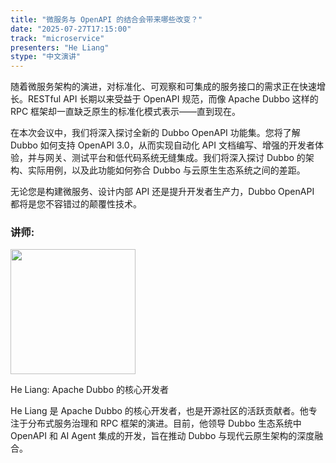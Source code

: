 ```yaml
---
title: "微服务与 OpenAPI 的结合会带来哪些改变？"
date: "2025-07-27T17:15:00"
track: "microservice"
presenters: "He Liang"
stype: "中文演讲"
---
```


随着微服务架构的演进，对标准化、可观察和可集成的服务接口的需求正在快速增长。RESTful API 长期以来受益于 OpenAPI 规范，而像 Apache Dubbo 这样的 RPC 框架却一直缺乏原生的标准化模式表示——直到现在。

在本次会议中，我们将深入探讨全新的 Dubbo OpenAPI 功能集。您将了解 Dubbo 如何支持 OpenAPI 3.0，从而实现自动化 API 文档编写、增强的开发者体验，并与网关、测试平台和低代码系统无缝集成。我们将深入探讨 Dubbo 的架构、实际用例，以及此功能如何弥合 Dubbo 与云原生生态系统之间的差距。

无论您是构建微服务、设计内部 API 还是提升开发者生产力，Dubbo OpenAPI 都将是您不容错过的颠覆性技术。

### 讲师:

<img src="https://sessionize.com/image/2e0e-400o400o1-hAVvmRH9pQCek9sGMGgcjH.jpg" width="200" /><br/>

He Liang: Apache Dubbo 的核心开发者

He Liang 是 Apache Dubbo 的核心开发者，也是开源社区的活跃贡献者。他专注于分布式服务治理和 RPC 框架的演进。目前，他领导 Dubbo 生态系统中 OpenAPI 和 AI Agent 集成的开发，旨在推动 Dubbo 与现代云原生架构的深度融合。